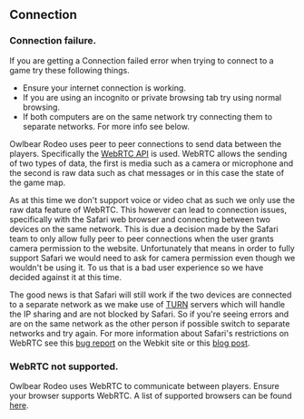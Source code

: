 ## Connection

### Connection failure.

If you are getting a Connection failed error when trying to connect to a game try these following things.

- Ensure your internet connection is working.
- If you are using an incognito or private browsing tab try using normal browsing.
- If both computers are on the same network try connecting them to separate networks. For more info see below.

Owlbear Rodeo uses peer to peer connections to send data between the players. Specifically the [WebRTC API](https://developer.mozilla.org/en-US/docs/Web/API/WebRTC_API) is used. WebRTC allows the sending of two types of data, the first is media such as a camera or microphone and the second is raw data such as chat messages or in this case the state of the game map.

As at this time we don't support voice or video chat as such we only use the raw data feature of WebRTC. This however can lead to connection issues, specifically with the Safari web browser and connecting between two devices on the same network. This is due a decision made by the Safari team to only allow fully peer to peer connections when the user grants camera permission to the website. Unfortunately that means in order to fully support Safari we would need to ask for camera permission even though we wouldn't be using it. To us that is a bad user experience so we have decided against it at this time.

The good news is that Safari will still work if the two devices are connected to a separate network as we make use of [TURN](https://en.wikipedia.org/wiki/Traversal_Using_Relays_around_NAT) servers which will handle the IP sharing and are not blocked by Safari. So if you're seeing errors and are on the same network as the other person if possible switch to separate networks and try again. For more information about Safari's restrictions on WebRTC see this [bug report](https://bugs.webkit.org/show_bug.cgi?id=173052) on the Webkit site or this [blog post](https://webkit.org/blog/7763/a-closer-look-into-webrtc/).

### WebRTC not supported.

Owlbear Rodeo uses WebRTC to communicate between players. Ensure your browser supports WebRTC. A list of supported browsers can be found [here](https://caniuse.com/#feat=rtcpeerconnection).

